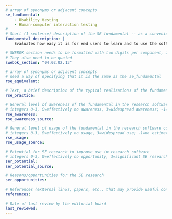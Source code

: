 ```yaml
---
# array of synonyms or adjacent concepts
se_fundamental:
    - Usability testing
    - Human-computer interaction testing
#
# Short (1 sentence) description of the SE fundamental -- as a convenience
fundamental_description: |
    Evaluates how easy it is for end users to learn and to use the software

# SWEBOK section needs to be formatted with two digits per component, zero-filled so that they sort lexically as strings
# They also need to be quoted
swebok_section: "04.02.02.13"

# array of synonyms or adjacent concepts
# need a way of specifying that it is the same as the se_fundamental
rse_equivalent:

# Text, a brief description of the typical realizations of the fundamental, in RSE practice
rse_practice:

# General level of awareness of the fundamental in the research software community
# integers 0-3, 0=effectively no awareness, 3=widespread awareness; -1=no estimate
rse_awareness:
rse_awareness_source: 

# General level of usage of the fundamental in the research software community
# integers 0-3, 0=effectively no usage, 3=widespread use; -1=no estimate
rse_usage: 
rse_usage_source: 

# Potential for SE research to improve use in research software
# integers 0-3, 0=effectively no opportunity, 3=significant SE research beneficial; -1=no estimate
ser_potential: 
ser_potential_source: 

# Reasons/opportunities for the SE research
ser_opportunities: 

# References (external links, papers, etc., that may provide useful connections)
references:

# Date of last review by the editorial board
last_reviewed: 
---
```

